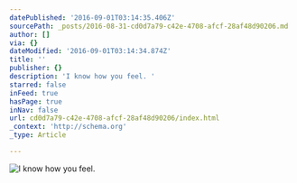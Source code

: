 ```yaml
---
datePublished: '2016-09-01T03:14:35.406Z'
sourcePath: _posts/2016-08-31-cd0d7a79-c42e-4708-afcf-28af48d90206.md
author: []
via: {}
dateModified: '2016-09-01T03:14:34.874Z'
title: ''
publisher: {}
description: 'I know how you feel. '
starred: false
inFeed: true
hasPage: true
inNav: false
url: cd0d7a79-c42e-4708-afcf-28af48d90206/index.html
_context: 'http://schema.org'
_type: Article

---
```

![I know how you feel. ](https://the-grid-user-content.s3-us-west-2.amazonaws.com/0fa7cf60-420d-4d9a-ac97-4bb5a7750d1d.gif)